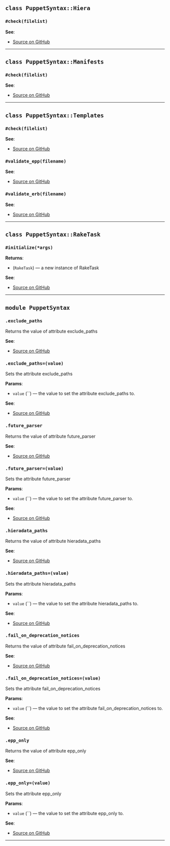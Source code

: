 
## `class PuppetSyntax::Hiera`

### `#check(filelist)`


**See**:
- [Source on GitHub](https://github.com/gds-operations/puppet-syntax/blob/master/lib/puppet-syntax/hiera.rb#L5)

---

## `class PuppetSyntax::Manifests`

### `#check(filelist)`


**See**:
- [Source on GitHub](https://github.com/gds-operations/puppet-syntax/blob/master/lib/puppet-syntax/manifests.rb#L3)

---

## `class PuppetSyntax::Templates`

### `#check(filelist)`


**See**:
- [Source on GitHub](https://github.com/gds-operations/puppet-syntax/blob/master/lib/puppet-syntax/templates.rb#L7)

### `#validate_epp(filename)`


**See**:
- [Source on GitHub](https://github.com/gds-operations/puppet-syntax/blob/master/lib/puppet-syntax/templates.rb#L29)

### `#validate_erb(filename)`


**See**:
- [Source on GitHub](https://github.com/gds-operations/puppet-syntax/blob/master/lib/puppet-syntax/templates.rb#L46)

---

## `class PuppetSyntax::RakeTask`

### `#initialize(*args)`

**Returns**:

- (`RakeTask`) — a new instance of RakeTask

**See**:
- [Source on GitHub](https://github.com/gds-operations/puppet-syntax/blob/master/lib/puppet-syntax/tasks/puppet-syntax.rb#L7)

---

## `module PuppetSyntax`

### `.exclude_paths`

Returns the value of attribute exclude_paths

**See**:
- [Source on GitHub](https://github.com/gds-operations/puppet-syntax/blob/master/lib/puppet-syntax.rb#L13)

### `.exclude_paths=(value)`

Sets the attribute exclude_paths

**Params**:

- `value` (``) — the value to set the attribute exclude_paths to.
  

**See**:
- [Source on GitHub](https://github.com/gds-operations/puppet-syntax/blob/master/lib/puppet-syntax.rb#L13)

### `.future_parser`

Returns the value of attribute future_parser

**See**:
- [Source on GitHub](https://github.com/gds-operations/puppet-syntax/blob/master/lib/puppet-syntax.rb#L13)

### `.future_parser=(value)`

Sets the attribute future_parser

**Params**:

- `value` (``) — the value to set the attribute future_parser to.
  

**See**:
- [Source on GitHub](https://github.com/gds-operations/puppet-syntax/blob/master/lib/puppet-syntax.rb#L13)

### `.hieradata_paths`

Returns the value of attribute hieradata_paths

**See**:
- [Source on GitHub](https://github.com/gds-operations/puppet-syntax/blob/master/lib/puppet-syntax.rb#L13)

### `.hieradata_paths=(value)`

Sets the attribute hieradata_paths

**Params**:

- `value` (``) — the value to set the attribute hieradata_paths to.
  

**See**:
- [Source on GitHub](https://github.com/gds-operations/puppet-syntax/blob/master/lib/puppet-syntax.rb#L13)

### `.fail_on_deprecation_notices`

Returns the value of attribute fail_on_deprecation_notices

**See**:
- [Source on GitHub](https://github.com/gds-operations/puppet-syntax/blob/master/lib/puppet-syntax.rb#L13)

### `.fail_on_deprecation_notices=(value)`

Sets the attribute fail_on_deprecation_notices

**Params**:

- `value` (``) — the value to set the attribute fail_on_deprecation_notices to.
  

**See**:
- [Source on GitHub](https://github.com/gds-operations/puppet-syntax/blob/master/lib/puppet-syntax.rb#L13)

### `.epp_only`

Returns the value of attribute epp_only

**See**:
- [Source on GitHub](https://github.com/gds-operations/puppet-syntax/blob/master/lib/puppet-syntax.rb#L13)

### `.epp_only=(value)`

Sets the attribute epp_only

**Params**:

- `value` (``) — the value to set the attribute epp_only to.
  

**See**:
- [Source on GitHub](https://github.com/gds-operations/puppet-syntax/blob/master/lib/puppet-syntax.rb#L13)

---

